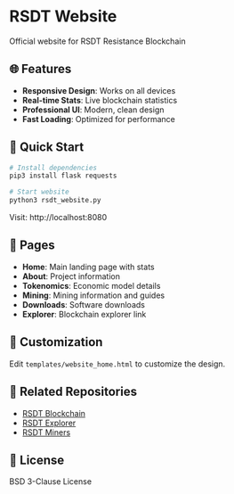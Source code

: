 # RSDT Website

Official website for RSDT Resistance Blockchain

## 🌐 Features

- **Responsive Design**: Works on all devices
- **Real-time Stats**: Live blockchain statistics
- **Professional UI**: Modern, clean design
- **Fast Loading**: Optimized for performance

## 🚀 Quick Start

```bash
# Install dependencies
pip3 install flask requests

# Start website
python3 rsdt_website.py
```

Visit: http://localhost:8080

## 📱 Pages

- **Home**: Main landing page with stats
- **About**: Project information
- **Tokenomics**: Economic model details
- **Mining**: Mining information and guides
- **Downloads**: Software downloads
- **Explorer**: Blockchain explorer link

## 🎨 Customization

Edit `templates/website_home.html` to customize the design.

## 🔗 Related Repositories

- [RSDT Blockchain](https://github.com/rsdt/rsdt-blockchain)
- [RSDT Explorer](https://github.com/rsdt/rsdt-explorer)
- [RSDT Miners](https://github.com/rsdt/rsdt-miners)

## 📄 License

BSD 3-Clause License
